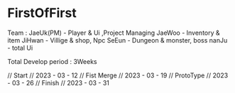 # FirstOfFirst

Team :
  JaeUk(PM) - Player & Ui ,Project Managing
  JaeWoo - Inventory & item 
  JiHwan - Villige & shop, Npc
  SeEun - Dungeon & monster, boss
  nanJu - total Ui
  
  
  
  
Total Develop period : 3Weeks





// Start  // 2023 - 03 - 12
// Fist Merge // 2023 - 03 - 19
// ProtoType // 2023 - 03 - 26
// Finish // 2023 - 03 - 31
